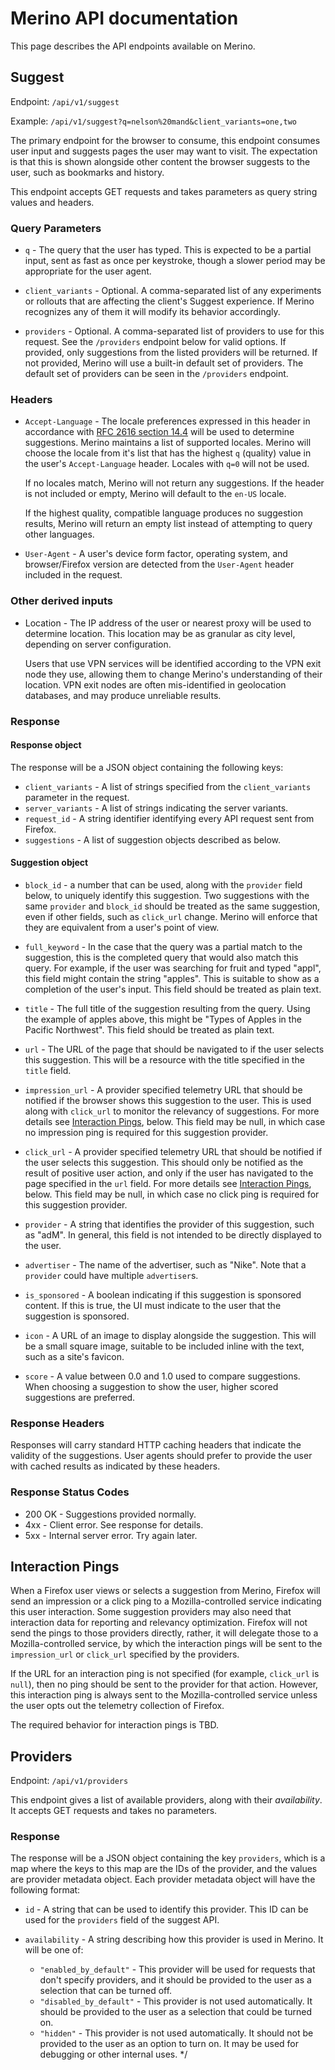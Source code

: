 # Merino API documentation

This page describes the API endpoints available on Merino.

## Suggest

Endpoint: `/api/v1/suggest`

Example: `/api/v1/suggest?q=nelson%20mand&client_variants=one,two`

The primary endpoint for the browser to consume, this endpoint consumes user
input and suggests pages the user may want to visit. The expectation is that
this is shown alongside other content the browser suggests to the user, such as
bookmarks and history.

This endpoint accepts GET requests and takes parameters as query string values
and headers.

### Query Parameters

- `q` - The query that the user has typed. This is expected to be a partial
  input, sent as fast as once per keystroke, though a slower period may be
  appropriate for the user agent.

- `client_variants` - Optional. A comma-separated list of any experiments or
  rollouts that are affecting the client's Suggest experience. If Merino
  recognizes any of them it will modify its behavior accordingly.

- `providers` - Optional. A comma-separated list of providers to use for this
  request. See the `/providers` endpoint below for valid options. If provided,
  only suggestions from the listed providers will be returned. If not provided,
  Merino will use a built-in default set of providers. The default set of
  providers can be seen in the `/providers` endpoint.

### Headers

- `Accept-Language` - The locale preferences expressed in this header in
  accordance with [RFC 2616 section 14.4][rfc-2616-14-4] will be used to
  determine suggestions. Merino maintains a list of supported locales. Merino
  will choose the locale from it's list that has the highest `q` (quality) value
  in the user's `Accept-Language` header. Locales with `q=0` will not be used.

  If no locales match, Merino will not return any suggestions. If the header is
  not included or empty, Merino will default to the `en-US` locale.

  If the highest quality, compatible language produces no suggestion results,
  Merino will return an empty list instead of attempting to query other
  languages.

- `User-Agent` - A user's device form factor, operating system, and
  browser/Firefox version are detected from the `User-Agent` header included in
  the request.

[rfc-2616-14-4]: https://datatracker.ietf.org/doc/html/rfc2616/#section-14.4

### Other derived inputs

- Location - The IP address of the user or nearest proxy will be used to
  determine location. This location may be as granular as city level, depending
  on server configuration.

  Users that use VPN services will be identified according to the VPN exit node
  they use, allowing them to change Merino's understanding of their location.
  VPN exit nodes are often mis-identified in geolocation databases, and may
  produce unreliable results.

### Response

#### Response object

The response will be a JSON object containing the following keys:

- `client_variants` - A list of strings specified from the `client_variants`
  parameter in the request.
- `server_variants` - A list of strings indicating the server variants.
- `request_id` - A string identifier identifying every API request sent from Firefox.
- `suggestions` - A list of suggestion objects described as below.

#### Suggestion object

- `block_id` - a number that can be used, along with the `provider` field below,
  to uniquely identify this suggestion. Two suggestions with the same `provider`
  and `block_id` should be treated as the same suggestion, even if other fields,
  such as `click_url` change. Merino will enforce that they are equivalent from
  a user's point of view.

- `full_keyword` - In the case that the query was a partial match to the
  suggestion, this is the completed query that would also match this query. For
  example, if the user was searching for fruit and typed "appl", this field
  might contain the string "apples". This is suitable to show as a completion of
  the user's input. This field should be treated as plain text.

- `title` - The full title of the suggestion resulting from the query. Using the
  example of apples above, this might be "Types of Apples in the Pacific
  Northwest". This field should be treated as plain text.

- `url` - The URL of the page that should be navigated to if the user selects
  this suggestion. This will be a resource with the title specified in the
  `title` field.

- `impression_url` - A provider specified telemetry URL that should be notified
  if the browser shows this suggestion to the user. This is used along with
  `click_url` to monitor the relevancy of suggestions. For more details see
  [Interaction Pings](#interaction-pings), below. This field may be null, in
  which case no impression ping is required for this suggestion provider.

- `click_url` - A provider specified telemetry URL that should be notified if
  the user selects this suggestion. This should only be notified as the result
  of positive user action, and only if the user has navigated to the page
  specified in the `url` field. For more details see
  [Interaction Pings](#interaction-pings), below. This field may be null, in
  which case no click ping is required for this suggestion provider.

- `provider` - A string that identifies the provider of this suggestion, such as
  "adM". In general, this field is not intended to be directly displayed to the user.

- `advertiser` - The name of the advertiser, such as "Nike". Note that a `provider`
  could have multiple `advertiser`s.

- `is_sponsored` - A boolean indicating if this suggestion is sponsored content.
  If this is true, the UI must indicate to the user that the suggestion is
  sponsored.

- `icon` - A URL of an image to display alongside the suggestion. This will be a
  small square image, suitable to be included inline with the text, such as a
  site's favicon.

- `score` - A value between 0.0 and 1.0 used to compare suggestions. When
  choosing a suggestion to show the user, higher scored suggestions are
  preferred.

### Response Headers

Responses will carry standard HTTP caching headers that indicate the validity of
the suggestions. User agents should prefer to provide the user with cached
results as indicated by these headers.

### Response Status Codes

- 200 OK - Suggestions provided normally.
- 4xx - Client error. See response for details.
- 5xx - Internal server error. Try again later.

<a id="interaction-pings"></a>

## Interaction Pings

When a Firefox user views or selects a suggestion from Merino, Firefox will send
an impression or a click ping to a Mozilla-controlled service indicating this
user interaction. Some suggestion providers may also need that interaction data
for reporting and relevancy optimization. Firefox will not send the pings to
those providers directly, rather, it will delegate those to a Mozilla-controlled
service, by which the interaction pings will be sent to the `impression_url` or
`click_url` specified by the providers.

If the URL for an interaction ping is not specified (for example, `click_url` is
`null`), then no ping should be sent to the provider for that action. However,
this interaction ping is always sent to the Mozilla-controlled service unless
the user opts out the telemetry collection of Firefox.

The required behavior for interaction pings is TBD.

## Providers

Endpoint: `/api/v1/providers`

This endpoint gives a list of available providers, along with their
_availability_. It accepts GET requests and takes no parameters.

### Response

The response will be a JSON object containing the key `providers`, which is a
map where the keys to this map are the IDs of the provider, and the values are
provider metadata object. Each provider metadata object will have the following
format:

- `id` - A string that can be used to identify this provider. This ID can be
  used for the `providers` field of the suggest API.

- `availability` - A string describing how this provider is used in Merino. It
  will be one of:

  - `"enabled_by_default"` - This provider will be used for requests that don't
    specify providers, and it should be provided to the user as a selection that
    can be turned off.
  - `"disabled_by_default"` - This provider is not used automatically. It should
    be provided to the user as a selection that could be turned on.
  - `"hidden"` - This provider is not used automatically. It should not be
    provided to the user as an option to turn on. It may be used for debugging
    or other internal uses. \*/
